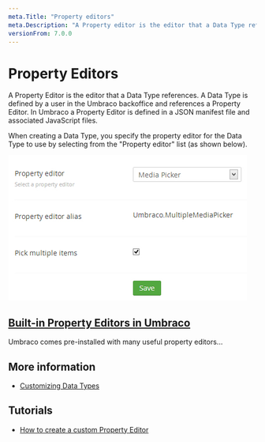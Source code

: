 ```yaml
---
meta.Title: "Property editors"
meta.Description: "A Property editor is the editor that a Data Type references, and it's defined in a JSON manifest file and an associated javascript file."
versionFrom: 7.0.0
---
```


# Property Editors

A Property Editor is the editor that a Data Type references. A Data Type is defined by a user in the Umbraco backoffice and references a Property Editor. In Umbraco a Property Editor is defined in a JSON manifest file and associated JavaScript files.

When creating a Data Type, you specify the property editor for the Data Type to use by selecting from the "Property editor" list (as shown below).

![Data Type Definition](Built-in-Property-Editors/Media-Picker/images/Media-Picker-DataType.jpg)

## [Built-in Property Editors in Umbraco](Built-in-Property-Editors/index-v7.md)
Umbraco comes pre-installed with many useful property editors...

## More information
- [Customizing Data Types](../../Data/Data-Types/)

## Tutorials
- [How to create a custom Property Editor](../../../Tutorials/Creating-a-Property-Editor/)
